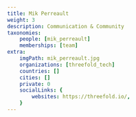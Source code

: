 ```yaml
---
title: Mik Perreault
weight: 3
description: Communication & Community
taxonomies:
    people: [mik_perreault]
    memberships: [team]
extra:
    imgPath: mik_perreault.jpg
    organizations: [threefold_tech]
    countries: []
    cities: []
    private: 0
    socialLinks: {
        websites: https://threefold.io/,
    }
---
```


<!--

Mik strongly believes in the power of information. On the premise that knowledge is power, he thinks the new Internet provided by ThreeFold is a game changer. "Natura non facit saltus."

--!>